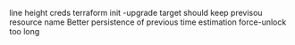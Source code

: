 line height creds
terraform init -upgrade
target should keep previsou resource name
Better persistence of previous time estimation
force-unlock too long